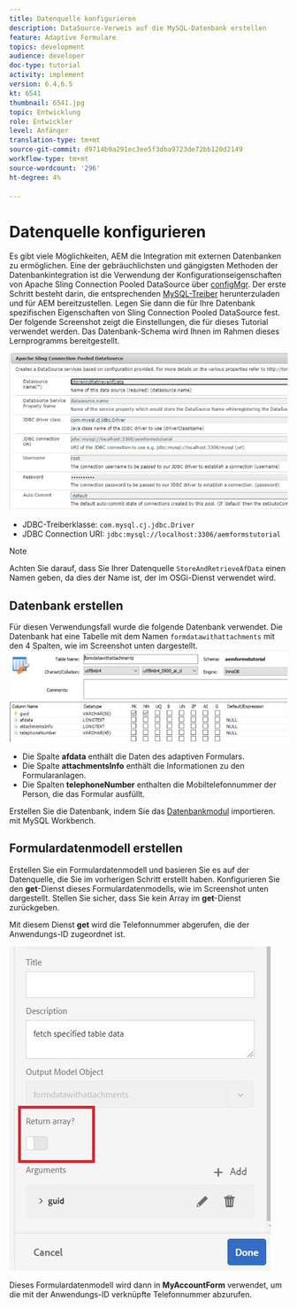 ```yaml
---
title: Datenquelle konfigurieren
description: DataSource-Verweis auf die MySQL-Datenbank erstellen
feature: Adaptive Formulare
topics: development
audience: developer
doc-type: tutorial
activity: implement
version: 6.4,6.5
kt: 6541
thumbnail: 6541.jpg
topic: Entwicklung
role: Entwickler
level: Anfänger
translation-type: tm+mt
source-git-commit: d9714b9a291ec3ee5f3dba9723de72bb120d2149
workflow-type: tm+mt
source-wordcount: '296'
ht-degree: 4%

---
```



# Datenquelle konfigurieren

Es gibt viele Möglichkeiten, AEM die Integration mit externen Datenbanken zu ermöglichen. Eine der gebräuchlichsten und gängigsten Methoden der Datenbankintegration ist die Verwendung der Konfigurationseigenschaften von Apache Sling Connection Pooled DataSource über [configMgr](http://localhost:4502/system/console/configMgr).
Der erste Schritt besteht darin, die entsprechenden [MySQL-Treiber](https://mvnrepository.com/artifact/mysql/mysql-connector-java) herunterzuladen und für AEM bereitzustellen.
Legen Sie dann die für Ihre Datenbank spezifischen Eigenschaften von Sling Connection Pooled DataSource fest. Der folgende Screenshot zeigt die Einstellungen, die für dieses Tutorial verwendet werden. Das Datenbank-Schema wird Ihnen im Rahmen dieses Lernprogramms bereitgestellt.

![data-source](assets/data-source.JPG)


* JDBC-Treiberklasse: `com.mysql.cj.jdbc.Driver`
* JDBC Connection URI: `jdbc:mysql://localhost:3306/aemformstutorial`

>[!NOTE]
>Achten Sie darauf, dass Sie Ihrer Datenquelle `StoreAndRetrieveAfData` einen Namen geben, da dies der Name ist, der im OSGi-Dienst verwendet wird.


## Datenbank erstellen


Für diesen Verwendungsfall wurde die folgende Datenbank verwendet. Die Datenbank hat eine Tabelle mit dem Namen `formdatawithattachments` mit den 4 Spalten, wie im Screenshot unten dargestellt.
![data-base](assets/table-schema.JPG)

* Die Spalte **afdata** enthält die Daten des adaptiven Formulars.
* Die Spalte **attachmentsInfo** enthält die Informationen zu den Formularanlagen.
* Die Spalten **telephoneNumber** enthalten die Mobiltelefonnummer der Person, die das Formular ausfüllt.

Erstellen Sie die Datenbank, indem Sie das [Datenbankmodul](assets/data-base-schema.sql) importieren.
mit MySQL Workbench.

## Formulardatenmodell erstellen

Erstellen Sie ein Formulardatenmodell und basieren Sie es auf der Datenquelle, die Sie im vorherigen Schritt erstellt haben.
Konfigurieren Sie den **get**-Dienst dieses Formulardatenmodells, wie im Screenshot unten dargestellt.
Stellen Sie sicher, dass Sie kein Array im **get**-Dienst zurückgeben.

Mit diesem Dienst **get** wird die Telefonnummer abgerufen, die der Anwendungs-ID zugeordnet ist.

![get-service](assets/get-service.JPG)

Dieses Formulardatenmodell wird dann in **MyAccountForm** verwendet, um die mit der Anwendungs-ID verknüpfte Telefonnummer abzurufen.

